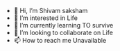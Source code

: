 - 👋 Hi, I’m Shivam saksham
- 👀 I’m interested in Life
- 🌱 I’m currently learning TO survive
- 💞️ I’m looking to collaborate on Life
- 📫 How to reach me Unavailable


